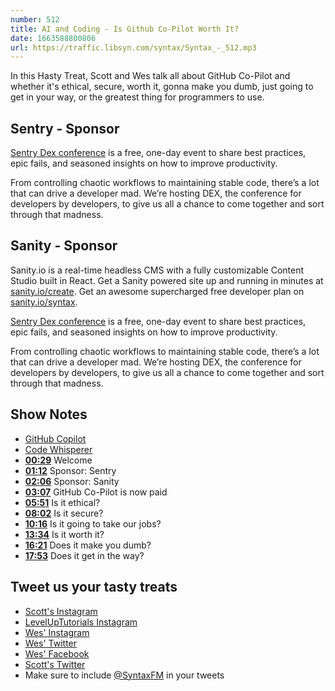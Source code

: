 ```yaml
---
number: 512
title: AI and Coding - Is Github Co-Pilot Worth It?
date: 1663588800806
url: https://traffic.libsyn.com/syntax/Syntax_-_512.mp3
---
```


In this Hasty Treat, Scott and Wes talk all about GitHub Co-Pilot and whether it's ethical, secure, worth it, gonna make you dumb, just going to get in your way, or the greatest thing for programmers to use.

## Sentry - Sponsor

[Sentry Dex conference](https://sentry.io/events/dex) is a free, one-day event to share best practices, epic fails, and seasoned insights on how to improve productivity.

From controlling chaotic workflows to maintaining stable code, there’s a lot that can drive a developer mad. We’re hosting DEX, the conference for developers by developers, to give us all a chance to come together and sort through that madness.

## Sanity - Sponsor

Sanity.io is a real-time headless CMS with a fully customizable Content Studio built in React. Get a Sanity powered site up and running in minutes at [sanity.io/create](https://www.sanity.io/create). Get an awesome supercharged free developer plan on [sanity.io/syntax](https://www.sanity.io/syntax).

[Sentry Dex conference](https://sentry.io/events/dex) is a free, one-day event to share best practices, epic fails, and seasoned insights on how to improve productivity.

From controlling chaotic workflows to maintaining stable code, there’s a lot that can drive a developer mad. We’re hosting DEX, the conference for developers by developers, to give us all a chance to come together and sort through that madness.

## Show Notes

* [GitHub Copilot](https://github.com/features/copilot/)
* [Code Whisperer](https://aws.amazon.com/codewhisperer/)
* **[00:29](#t=00:29)** Welcome
* **[01:12](#t=01:12)** Sponsor: Sentry
* **[02:06](#t=02:06)** Sponsor: Sanity
* **[03:07](#t=03:07)** GitHub Co-Pilot is now paid
* **[05:51](#t=05:51)** Is it ethical?
* **[08:02](#t=08:02)** Is it secure?
* **[10:16](#t=10:16)** Is it going to take our jobs?
* **[13:34](#t=13:34)** Is it worth it?
* **[16:21](#t=16:21)** Does it make you dumb?
* **[17:53](#t=17:53)** Does it get in the way?

## Tweet us your tasty treats

* [Scott's Instagram](https://www.instagram.com/stolinski/)
* [LevelUpTutorials Instagram](https://www.instagram.com/LevelUpTutorials/)
* [Wes' Instagram](https://www.instagram.com/wesbos/)
* [Wes' Twitter](https://twitter.com/wesbos)
* [Wes' Facebook](https://www.facebook.com/wesbos.developer)
* [Scott's Twitter](https://twitter.com/stolinski)
* Make sure to include [@SyntaxFM](https://twitter.com/SyntaxFM) in your tweets
